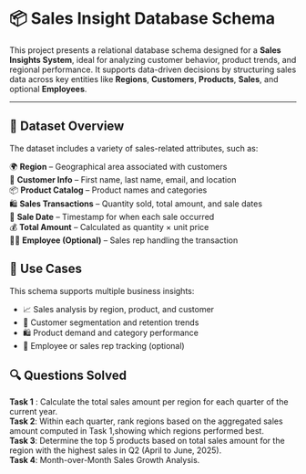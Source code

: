 # 📦 Sales Insight Database Schema

This project presents a relational database schema designed for a **Sales Insights System**, ideal for analyzing customer behavior, product trends, and regional performance.
It supports data-driven decisions by structuring sales data across key entities like **Regions**, **Customers**, **Products**, **Sales**, and optional **Employees**.

---

## 📁 Dataset Overview  

The dataset includes a variety of sales-related attributes, such as:

🌍 **Region** – Geographical area associated with customers  
👥 **Customer Info** – First name, last name, email, and location  
📦 **Product Catalog** – Product names and categories  
🛍️ **Sales Transactions** – Quantity sold, total amount, and sale dates  
📅 **Sale Date** – Timestamp for when each sale occurred  
💰 **Total Amount** – Calculated as quantity × unit price  
🧑‍💼 **Employee (Optional)** – Sales rep handling the transaction  


## 🧪 Use Cases

This schema supports multiple business insights:

- 📈 Sales analysis by region, product, and customer  
- 👥 Customer segmentation and retention trends
- 🛍️ Product demand and category performance
- 💼 Employee or sales rep tracking (optional)

## 🔍 Questions Solved

 **Task 1** : Calculate the total sales amount per region for each quarter of the current year. <br>
 **Task 2**: Within each quarter, rank regions based on the aggregated sales amount computed in Task 1,showing which regions performed best.<br> 
 **Task 3**: Determine the top 5 products based on total sales amount for the region with the highest sales in Q2 (April to June, 2025).<br> 
 **Task 4**: Month-over-Month Sales Growth Analysis. 


